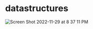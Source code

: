 # datastructures

![Screen Shot 2022-11-29 at 8 37 11 PM](https://user-images.githubusercontent.com/93090945/204686493-4a6613fd-b23d-476e-9b53-7eb676d38dca.png)
